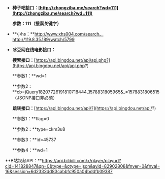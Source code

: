 - **种子吧接口：[http://zhongziba.me/search?wd=111](http://zhongziba.me/search?wd=111)**

  **参数：111（搜索关键字）**

- **小hs：**http://www.xhs004.com/search、http://119.8.35.189/watch/5799

- **冰豆网在线电影接口：**

  **搜索接口：**[https://api.bingdou.net/api/api.php?](https://api.bingdou.net/api/api.php?)

  **参数1：**wd=1

  **参数2：**cb=jQuery18207726191810718444_1578831805965&_=1578831806515（JSONP接口非必须）

  **跳转接口：**[https://api.bingdou.net/api/?](https://api.bingdou.net/api/?)

  **参数1：**flag=0

  **参数2：**type=ckm3u8

  **参数3：**id=45737

  **参数4：**wd=1

**B站视频API：**https://api.bilibili.com/x/player/playurl?cid=141828847&qn=0&type=&otype=json&avid=82902808&fnver=0&fnval=16&session=6d2333dd83cabbfc950a04bddfb09387
